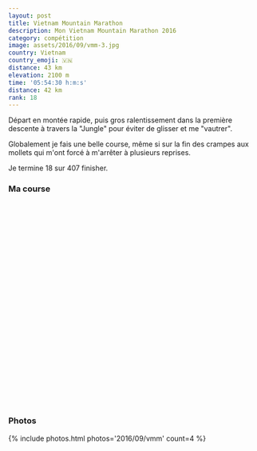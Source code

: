 ```yaml
---
layout: post
title: Vietnam Mountain Marathon
description: Mon Vietnam Mountain Marathon 2016
category: compétition
image: assets/2016/09/vmm-3.jpg
country: Vietnam
country_emoji: 🇻🇳
distance: 43 km
elevation: 2100 m
time: '05:54:30 h:m:s'
distance: 42 km
rank: 18
---
```


Départ en montée rapide, puis gros ralentissement dans la première descente à
travers la "Jungle" pour éviter de glisser et me "vautrer".

Globalement je fais une belle course, même si sur la fin des crampes aux mollets
qui m'ont forcé à m'arrêter  à plusieurs reprises.

Je termine 18 sur 407 finisher.

### Ma course

<iframe
  height='405'
  width='100%'
  frameborder='0'
  allowtransparency='true'
  scrolling='no'
  data-src='https://www.strava.com/activities/723122337/embed/6e414f6fc47d1b09b4b6328d713410a0e3dc92fc'
  >
</iframe>

### Photos

{% include photos.html photos='2016/09/vmm' count=4 %}
